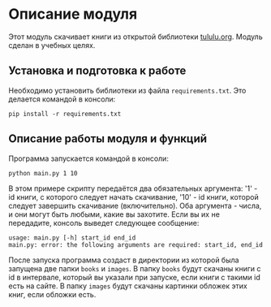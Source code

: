 Описание модуля
===
Этот модуль скачивает книги из открытой библиотеки [tululu.org](https://tululu.org). Модуль сделан в учебных целях.

Установка и подготовка к работе
---
Необходимо установить библиотеки из файла `requirements.txt`. Это делается командой в консоли:
```
pip install -r requirements.txt
```

Описание работы модуля и функций
---
Программа запускается командой в консоли:
```
python main.py 1 10
```
В этом примере скрипту передаётся два обязательных аргумента: '1' - id книги, с которого следует начать скачивание, '10' - 
id книги, которой следует завершить скачивание (включительно). Оба аргумента - числа, и они могут быть любыми, какие вы захотите.
Если вы их не передадите, консоль выведет следующее сообщение:
```
usage: main.py [-h] start_id end_id
main.py: error: the following arguments are required: start_id, end_id
```

После запуска программа создаст в директории из которой была запущена две папки `books` и `images`. В папку `books` будут скачаны
книги с id в интервале, который вы указали при запуске, если книги с такими id есть на сайте. В папку `images` будут скачаны
картинки обложек этих книг, если обложки есть.